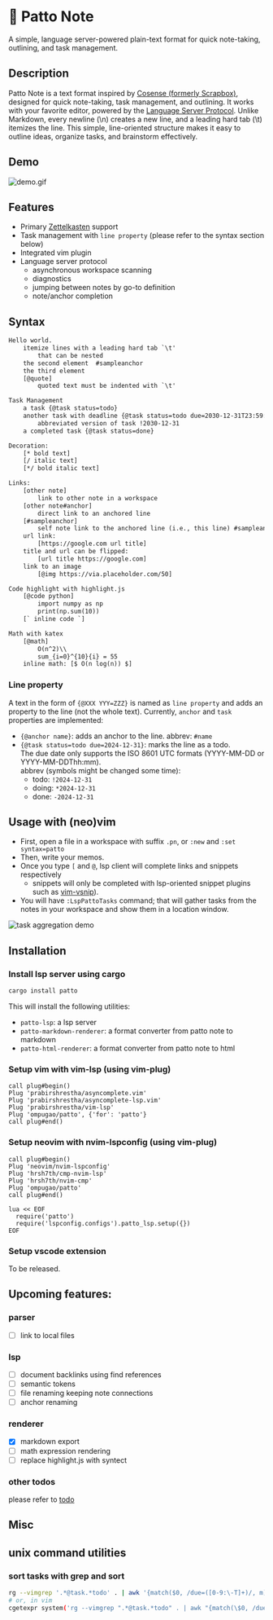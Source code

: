 # 🐙 Patto Note
A simple, language server-powered plain-text format for quick note-taking, outlining, and task management.

## Description
Patto Note is a text format inspired by [Cosense (formerly Scrapbox)](https://scrapbox.io), designed for quick note-taking, task management, and outlining.
It works with your favorite editor, powered by the [Language Server Protocol](https://microsoft.github.io/language-server-protocol/).
Unlike Markdown, every newline (\n) creates a new line, and a leading hard tab (\t) itemizes the line.
This simple, line-oriented structure makes it easy to outline ideas, organize tasks, and brainstorm effectively.

## Demo
![demo.gif](https://github.com/user-attachments/assets/a1f1dcb4-e1b2-4fff-91de-e587009f2dae)

## Features
* Primary [Zettelkasten](https://zettelkasten.de/introduction/) support
* Task management with `line property` (please refer to the syntax section below)
* Integrated vim plugin
* Language server protocol
    * asynchronous workspace scanning
    * diagnostics
    * jumping between notes by go-to definition
    * note/anchor completion

## Syntax
```txt
Hello world.
	itemize lines with a leading hard tab `\t'
		that can be nested
	the second element  #sampleanchor
	the third element
	[@quote]
		quoted text must be indented with `\t'

Task Management
	a task {@task status=todo}
	another task with deadline {@task status=todo due=2030-12-31T23:59:00}
		abbreviated version of task !2030-12-31
	a completed task {@task status=done}

Decoration:
	[* bold text]
	[/ italic text]
	[*/ bold italic text]

Links:
	[other note]
		link to other note in a workspace
	[other note#anchor]
		direct link to an anchored line
	[#sampleanchor]
		self note link to the anchored line (i.e., this line) #sampleanchor
	url link:
		[https://google.com url title]
	title and url can be flipped:
		[url title https://google.com]
	link to an image
		[@img https://via.placeholder.com/50]

Code highlight with highlight.js
	[@code python]
		import numpy as np
		print(np.sum(10))
	[` inline code `]

Math with katex
	[@math]
		O(n^2)\\
		sum_{i=0}^{10}{i} = 55
	inline math: [$ O(n log(n)) $]
```

### Line property
A text in the form of `{@XXX YYY=ZZZ}` is named as `line property` and adds an property to the line (not the whole text).
Currently, `anchor` and `task` properties are implemented:
* `{@anchor name}`: adds an anchor to the line. abbrev: `#name`
* `{@task status=todo due=2024-12-31}`: marks the line as a todo.  
  The due date only supports the ISO 8601 UTC formats (YYYY-MM-DD or YYYY-MM-DDThh:mm).  
  abbrev (symbols might be changed some time):
    * todo: `!2024-12-31`
    * doing: `*2024-12-31`
    * done: `-2024-12-31`

## Usage with (neo)vim
* First, open a file in a workspace with suffix `.pn`, or `:new` and `:set syntax=patto`
* Then, write your memos.
* Once you type `[` and `@`, lsp client will complete links and snippets respectively
	* snippets will only be completed with lsp-oriented snippet plugins such as [vim-vsnip](https://github.com/hrsh7th/vim-vsnip)).
* You will have `:LspPattoTasks` command; that will gather tasks from the notes in your workspace and show them in a location window.

![task aggregation demo](https://github.com/user-attachments/assets/a0d285ef-5ef3-46d8-907a-c33b24b58e19)

## Installation
### Install lsp server using cargo
```sh
cargo install patto
```

This will install the following utilities:
* `patto-lsp`: a lsp server
* `patto-markdown-renderer`: a format converter from patto note to markdown
* `patto-html-renderer`: a format converter from patto note to html

### Setup vim with vim-lsp (using vim-plug)
```vim
call plug#begin()
Plug 'prabirshrestha/asyncomplete.vim'
Plug 'prabirshrestha/asyncomplete-lsp.vim'
Plug 'prabirshrestha/vim-lsp'
Plug 'ompugao/patto', {'for': 'patto'}
call plug#end()
```
### Setup neovim with nvim-lspconfig (using vim-plug)
```vim
call plug#begin()
Plug 'neovim/nvim-lspconfig'
Plug 'hrsh7th/cmp-nvim-lsp'
Plug 'hrsh7th/nvim-cmp'
Plug 'ompugao/patto'
call plug#end()

lua << EOF
  require('patto')
  require('lspconfig.configs').patto_lsp.setup({})
EOF
```

### Setup vscode extension
To be released.

## Upcoming features:
### parser
* [ ] link to local files

### lsp
* [ ] document backlinks using find references
* [ ] semantic tokens
* [ ] file renaming keeping note connections
* [ ] anchor renaming

### renderer
* [x] markdown export
* [ ] math expression rendering
* [ ] replace highlight.js with syntect

### other todos
please refer to [todo](./todo.pn)

## Misc
## unix command utilities
### sort tasks with grep and sort
```sh
rg --vimgrep '.*@task.*todo' . | awk '{match($0, /due=([0-9:\-T]+)/, m); if (RLENGTH>0) print m[1], $0; else print "9999-99-99", $0}' |sort |cut -d' ' -f2-
# or, in vim
cgetexpr system('rg --vimgrep ".*@task.*todo" . | awk "{match(\$0, /due=([0-9T:\-]+)/, m); if (RLENGTH>0) print m[1], \$0; else print \"9999-99-99\", \$0}" |sort|cut -d" " -f2-')|copen

```

